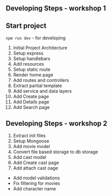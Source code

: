 ## Developing Steps - workshop 1

## Start project 
`npm run dev` - for developing

1. Initial Project Architecture
2. Setup express
3. Setup handlebars
4. Add resources
5. Setup static route
6. Render home page
7. Add routes and controllers
8. Extract partial template
9. Add service and data layers
10. Add Create page
11. Add Details page
12. Add Search page


## Developing Steps - workshop 2 
1. Extract init files
2. Setup Mongoose
3. Add movie model
4. Convert file based storage to db storage
5. Add cast model
6. Add Create cast page
7. Add attach cast oage


* Add model validations
* Fix filtering for movies
* Add character name